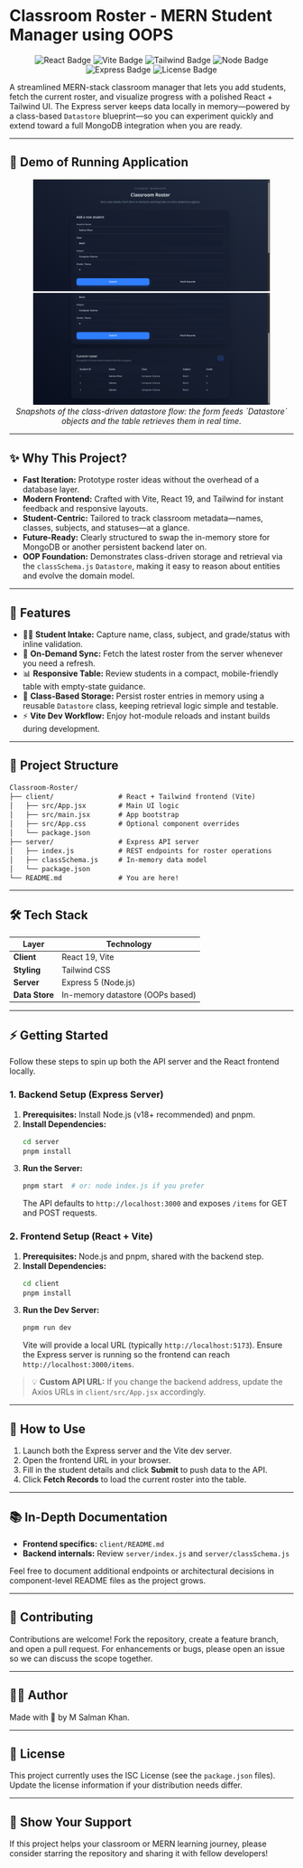 # Classroom Roster - MERN Student Manager using OOPS

<p align="center">
  <img src="https://img.shields.io/badge/React-20232A?style=for-the-badge&logo=react&logoColor=61DAFB" alt="React Badge"/>
  <img src="https://img.shields.io/badge/Vite-646CFF?style=for-the-badge&logo=vite&logoColor=white" alt="Vite Badge"/>
  <img src="https://img.shields.io/badge/Tailwind_CSS-0EA5E9?style=for-the-badge&logo=tailwind-css&logoColor=white" alt="Tailwind Badge"/>
  <img src="https://img.shields.io/badge/Node.js-339933?style=for-the-badge&logo=node.js&logoColor=white" alt="Node Badge"/>
  <img src="https://img.shields.io/badge/Express-000000?style=for-the-badge&logo=express&logoColor=white" alt="Express Badge"/>
  <img src="https://img.shields.io/badge/License-ISC-green.svg?style=for-the-badge" alt="License Badge"/>
</p>

A streamlined MERN-stack classroom manager that lets you add students, fetch the current roster, and visualize progress with a polished React + Tailwind UI. The Express server keeps data locally in memory—powered by a class-based `Datastore` blueprint—so you can experiment quickly and extend toward a full MongoDB integration when you are ready.

---

## 📸 Demo of Running Application

<p align="center">
  <img src=".github/assets//Output_1.png" alt="App Demo" width="420"/>
   <img src=".github/assets//Output_2.png" alt="App Demo" width="420"/>
   <br>
   <em>Snapshots of the class-driven datastore flow: the form feeds `Datastore` objects and the table retrieves them in real time.</em>
</p>

---

## ✨ Why This Project?

- **Fast Iteration:** Prototype roster ideas without the overhead of a database layer.
- **Modern Frontend:** Crafted with Vite, React 19, and Tailwind for instant feedback and responsive layouts.
- **Student-Centric:** Tailored to track classroom metadata—names, classes, subjects, and statuses—at a glance.
- **Future-Ready:** Clearly structured to swap the in-memory store for MongoDB or another persistent backend later on.
- **OOP Foundation:** Demonstrates class-driven storage and retrieval via the `classSchema.js` `Datastore`, making it easy to reason about entities and evolve the domain model.

---

## 🚀 Features

- 🧑‍🎓 **Student Intake:** Capture name, class, subject, and grade/status with inline validation.
- 🔄 **On-Demand Sync:** Fetch the latest roster from the server whenever you need a refresh.
- 📊 **Responsive Table:** Review students in a compact, mobile-friendly table with empty-state guidance.
- 🧠 **Class-Based Storage:** Persist roster entries in memory using a reusable `Datastore` class, keeping retrieval logic simple and testable.
- ⚡ **Vite Dev Workflow:** Enjoy hot-module reloads and instant builds during development.

---

## 📁 Project Structure

```
Classroom-Roster/
├── client/                # React + Tailwind frontend (Vite)
│   ├── src/App.jsx        # Main UI logic
│   ├── src/main.jsx       # App bootstrap
│   ├── src/App.css        # Optional component overrides
│   └── package.json
├── server/                # Express API server
│   ├── index.js           # REST endpoints for roster operations
│   ├── classSchema.js     # In-memory data model
│   └── package.json
└── README.md              # You are here!
```

---

## 🛠️ Tech Stack

| Layer            | Technology            |
| ---------------- | --------------------- |
| **Client**       | React 19, Vite        |
| **Styling**      | Tailwind CSS          |
| **Server**       | Express 5 (Node.js)   |
| **Data Store**   | In-memory datastore (OOPs based)  |

---

## ⚡ Getting Started

Follow these steps to spin up both the API server and the React frontend locally.

### 1. Backend Setup (Express Server)

1. **Prerequisites:** Install Node.js (v18+ recommended) and pnpm.
2. **Install Dependencies:**
   ```bash
   cd server
   pnpm install
   ```
3. **Run the Server:**
   ```bash
   pnpm start  # or: node index.js if you prefer
   ```
   The API defaults to `http://localhost:3000` and exposes `/items` for GET and POST requests.

### 2. Frontend Setup (React + Vite)

1. **Prerequisites:** Node.js and pnpm, shared with the backend step.
2. **Install Dependencies:**
   ```bash
   cd client
   pnpm install
   ```
3. **Run the Dev Server:**
   ```bash
   pnpm run dev
   ```
   Vite will provide a local URL (typically `http://localhost:5173`). Ensure the Express server is running so the frontend can reach `http://localhost:3000/items`.

> 💡 **Custom API URL:** If you change the backend address, update the Axios URLs in `client/src/App.jsx` accordingly.

---

## 📖 How to Use

1. Launch both the Express server and the Vite dev server.
2. Open the frontend URL in your browser.
3. Fill in the student details and click **Submit** to push data to the API.
4. Click **Fetch Records** to load the current roster into the table.

---

## 📚 In-Depth Documentation

- **Frontend specifics:** `client/README.md`
- **Backend internals:** Review `server/index.js` and `server/classSchema.js`

Feel free to document additional endpoints or architectural decisions in component-level README files as the project grows.

---

## 🤝 Contributing

Contributions are welcome! Fork the repository, create a feature branch, and open a pull request. For enhancements or bugs, please open an issue so we can discuss the scope together.

---

## 👨‍💻 Author

Made with 💙 by M Salman Khan.

---

## 📜 License

This project currently uses the ISC License (see the `package.json` files). Update the license information if your distribution needs differ.

---

## 🌟 Show Your Support

If this project helps your classroom or MERN learning journey, please consider starring the repository and sharing it with fellow developers!
